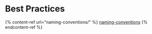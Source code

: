 # Best Practices



{% content-ref url="naming-conventions/" %}
[naming-conventions](naming-conventions/)
{% endcontent-ref %}
